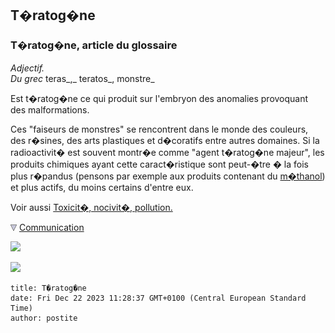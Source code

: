 ## T�ratog�ne
### T�ratog�ne, article du glossaire
 _Adjectif.  
Du grec_ teras_,_ teratos_, monstre_

Est t�ratog�ne ce qui produit sur l'embryon des anomalies provoquant des malformations.

Ces "faiseurs de monstres" se rencontrent dans le monde des couleurs, des r�sines, des arts plastiques et d�coratifs entre autres domaines. Si la radioactivit� est souvent montr�e comme "agent t�ratog�ne majeur", les produits chimiques ayant cette caract�ristique sont peut-�tre � la fois plus r�pandus (pensons par exemple aux produits contenant du [m�thanol](methanol.html)) et plus actifs, du moins certains d'entre eux.

Voir aussi [Toxicit�, nocivit�, pollution.](toxicite.html)



![](images/flechebas.gif) [Communication](http://www.artrealite.com/annonceurs.htm) 

[![](https://cbonvin.fr/sites/regie.artrealite.com/visuels/campagne1.png)](index-2.html#20131014)

![](https://cbonvin.fr/sites/regie.artrealite.com/visuels/campagne2.png)
```
title: T�ratog�ne
date: Fri Dec 22 2023 11:28:37 GMT+0100 (Central European Standard Time)
author: postite
```
